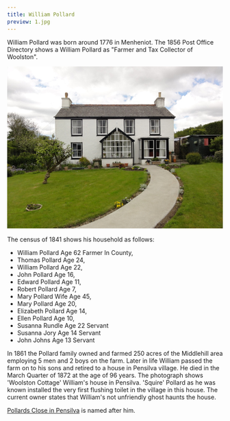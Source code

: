 ```yaml
---
title: William Pollard
preview: 1.jpg
---
```


William Pollard was born around 1776 in Menheniot. The 1856 Post Office Directory shows a William Pollard as "Farmer and Tax Collector of Woolston".

![Woolston Cottage](./william-pollard/1.jpg)

The census of 1841 shows his household as follows:

- William Pollard Age 62 Farmer In County,
- Thomas Pollard Age 24,
- William Pollard Age 22,
- John Pollard Age 16,
- Edward Pollard Age 11,
- Robert Pollard Age 7,
- Mary Pollard Wife Age 45,
- Mary Pollard Age 20,
- Elizabeth Pollard Age 14,
- Ellen Pollard Age 10,
- Susanna Rundle Age 22 Servant
- Susanna Jory Age 14 Servant
- John Johns Age 13 Servant

In 1861 the Pollard family owned and farmed 250 acres of the Middlehill area employing 5 men and 2 boys on the farm. Later in life William passed the farm on to his sons and retired to a house in Pensilva village. He died in the March Quarter of 1872 at the age of 96 years. The photograph shows 'Woolston Cottage' William's house in Pensilva. 'Squire' Pollard as he was known installed the very first flushing toilet in the village in this house. The current owner states that William's not unfriendly ghost haunts the house.

[Pollards Close in Pensilva](http://maps.google.co.uk/maps?q=Pollards+Close+in+Pensilva&ll=50.501295,-4.407706&spn=0.007643,0.015213&hnear=Pollards+Close,+United+Kingdom&gl=uk&t=h&z=16&vpsrc=6) is named after him.
